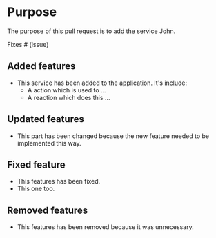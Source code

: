 # Purpose

The purpose of this pull request is to add the service John.

Fixes # (issue)

## Added features

* This service has been added to the application. It's include:
  * A action which is used to ...
  * A reaction which does this ...

## Updated features

* This part has been changed because the new feature needed to be implemented this way.

## Fixed feature

* This features has been fixed.
* This one too.

## Removed features

* This features has been removed because it was unnecessary.
